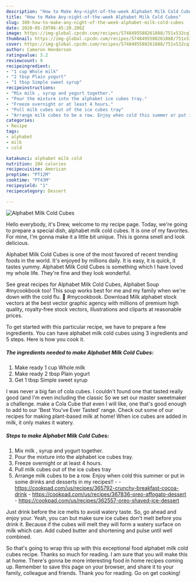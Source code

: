 ```yaml
---
description: "How to Make Any-night-of-the-week Alphabet Milk Cold Cubes"
title: "How to Make Any-night-of-the-week Alphabet Milk Cold Cubes"
slug: 309-how-to-make-any-night-of-the-week-alphabet-milk-cold-cubes
date: 2020-05-28T06:45:20.206Z
image: https://img-global.cpcdn.com/recipes/5748495588261888/751x532cq70/alphabet-milk-cold-cubes-recipe-main-photo.jpg
thumbnail: https://img-global.cpcdn.com/recipes/5748495588261888/751x532cq70/alphabet-milk-cold-cubes-recipe-main-photo.jpg
cover: https://img-global.cpcdn.com/recipes/5748495588261888/751x532cq70/alphabet-milk-cold-cubes-recipe-main-photo.jpg
author: Cameron Henderson
ratingvalue: 3.2
reviewcount: 9
recipeingredient:
- "1 cup Whole milk"
- "2 tbsp Plain yogurt"
- "1 tbsp Simple sweet syrup"
recipeinstructions:
- "Mix milk , syrup and yogurt together."
- "Pour the mixture into the alphabet ice cubes tray."
- "Freeze overnight or at least 4 hours."
- "Pull milk cubes out of the ice cubes tray"
- "Arrange milk cubes to be a row. Enjoy when cold this summer or put in some drinks and desserts in my recipes!!  https://cookpad.com/us/recipes/365792-crunchy-breakfast-cocoa-drink https://cookpad.com/us/recipes/367836-oreo-affogato-dessert https://cookpad.com/us/recipes/362557-oreo-shaved-ice-dessert"
categories:
- Recipe
tags:
- alphabet
- milk
- cold

katakunci: alphabet milk cold 
nutrition: 284 calories
recipecuisine: American
preptime: "PT12M"
cooktime: "PT43M"
recipeyield: "1"
recipecategory: Dessert

---
```



![Alphabet Milk Cold Cubes](https://img-global.cpcdn.com/recipes/5748495588261888/751x532cq70/alphabet-milk-cold-cubes-recipe-main-photo.jpg)

Hello everybody, it's Drew, welcome to my recipe page. Today, we're going to prepare a special dish, alphabet milk cold cubes. It is one of my favorites. For mine, I'm gonna make it a little bit unique. This is gonna smell and look delicious.

Alphabet Milk Cold Cubes is one of the most favored of recent trending foods in the world. It's enjoyed by millions daily. It is easy, it is quick, it tastes yummy. Alphabet Milk Cold Cubes is something which I have loved my whole life. They're fine and they look wonderful.

See great recipes for Alphabet Milk Cold Cubes, Alphabet Soup #mycookbook too! This soup works best for me and my family when we&#39;re down with the cold flu. 🤪 #mycookbook. Download Milk alphabet stock vectors at the best vector graphic agency with millions of premium high quality, royalty-free stock vectors, illustrations and cliparts at reasonable prices.


To get started with this particular recipe, we have to prepare a few ingredients. You can have alphabet milk cold cubes using 3 ingredients and 5 steps. Here is how you cook it.

<!--inarticleads1-->

##### The ingredients needed to make Alphabet Milk Cold Cubes:

1. Make ready 1 cup Whole milk
1. Make ready 2 tbsp Plain yogurt
1. Get 1 tbsp Simple sweet syrup


I was never a big fan of cola cubes. I couldn&#39;t found one that tasted really good (and I&#39;m even including the classic So we set our master sweetmaker a challenge. make a Cola Cube that even I will like, one that&#39;s good enough to add to our &#39;Best You&#39;ve Ever Tasted&#39; range. Check out some of our recipes for making plant-based milk at home! When ice cubes are added in milk, it only makes it watery. 

<!--inarticleads2-->

##### Steps to make Alphabet Milk Cold Cubes:

1. Mix milk , syrup and yogurt together.
1. Pour the mixture into the alphabet ice cubes tray.
1. Freeze overnight or at least 4 hours.
1. Pull milk cubes out of the ice cubes tray
1. Arrange milk cubes to be a row. Enjoy when cold this summer or put in some drinks and desserts in my recipes!! -  - https://cookpad.com/us/recipes/365792-crunchy-breakfast-cocoa-drink - https://cookpad.com/us/recipes/367836-oreo-affogato-dessert - https://cookpad.com/us/recipes/362557-oreo-shaved-ice-dessert


Just drink before the ice melts to avoid watery taste. So, go ahead and enjoy your. Yeah, you can but make sure ice cubes don&#39;t melt before you drink it. Because if the cubes will melt they will form a watery surface on milk which can. Add cubed butter and shortening and pulse until well combined. 

So that's going to wrap this up with this exceptional food alphabet milk cold cubes recipe. Thanks so much for reading. I am sure that you will make this at home. There's gonna be more interesting food in home recipes coming up. Remember to save this page on your browser, and share it to your family, colleague and friends. Thank you for reading. Go on get cooking!
